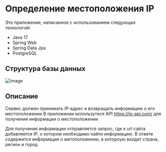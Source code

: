 # Определение местоположения IP

Это приложение, написанное с использованием следующих технологий:

- Java 17
- Spring Web
- Spring Data Jpa
- PostgreSQL

## Структура базы данных 

![image](https://github.com/Tonitruc/IpSearcher/assets/139448882/9d962458-c9fc-41de-958c-d73b245ebb9a)

## Описание

Сервис должен принимать IP-адрес и возвращать информацию о его местоположении
В приложении использутеся API https://ip-api.com/  для получения информации о местоположении 

Для получения информации отправляется запрос, где к url сайта добавляется IP, о котором необходимо найти информацию.
В ответе содержится информация о метоположении, в котороую входит страна, регион и город

